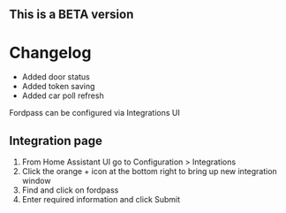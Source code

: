 ## This is a BETA version

# **Changelog**
- Added door status
- Added token saving
- Added car poll refresh





Fordpass can be configured via Integrations UI

## Integration page

1. From Home Assistant UI go to Configuration > Integrations
2. Click the orange + icon at the bottom right to bring up new integration window
3. Find and click on fordpass
4. Enter required information and click Submit


